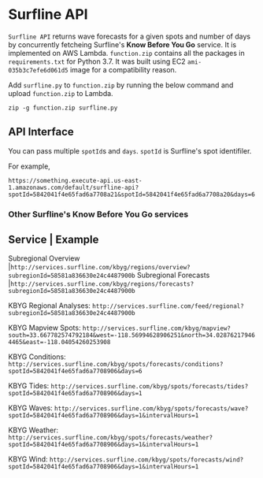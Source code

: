 # Surfline API

`Surfline API` returns wave forecasts for a given spots and number of days by concurrently fetcheing Surfline's **Know Before You Go** service. It is implemented on AWS Lambda. `function.zip` contains all the packages in `requirements.txt` for Python 3.7. It was built using EC2 `ami-035b3c7efe6d061d5` image for a compatibility reason.

Add `surfline.py` to `function.zip` by running the below command and upload `function.zip` to Lambda.
```
zip -g function.zip surfline.py
```

## API Interface
You can pass multiple `spotId`s and `days`. `spotId` is Surfline's spot identifiler.

For example,

`https://something.execute-api.us-east-1.amazonaws.com/default/surfline-api?spotId=5842041f4e65fad6a7708a21&spotId=5842041f4e65fad6a7708a20&days=6`

### Other Surfline's Know Before You Go services

Service                   | Example
-----------------------------------------------------------------
Subregional Overview      |`http://services.surfline.com/kbyg/regions/overview?subregionId=58581a836630e24c4487900b`
Subregional Forecasts     |`http://services.surfline.com/kbyg/regions/forecasts?subregionId=58581a836630e24c4487900b`

KBYG Regional Analyses:
`http://services.surfline.com/feed/regional?subregionId=58581a836630e24c4487900b`

KBYG Mapview Spots:
`http://services.surfline.com/kbyg/mapview?south=33.667782574792184&west=-118.56994628906251&north=34.028762179464465&east=-118.04054260253908`

KBYG Conditions:
`http://services.surfline.com/kbyg/spots/forecasts/conditions?spotId=5842041f4e65fad6a7708906&days=6`

KBYG Tides:
`http://services.surfline.com/kbyg/spots/forecasts/tides?spotId=5842041f4e65fad6a7708906&days=1`

KBYG Waves:
`http://services.surfline.com/kbyg/spots/forecasts/wave?spotId=5842041f4e65fad6a7708906&days=1&intervalHours=1`

KBYG Weather:
`http://services.surfline.com/kbyg/spots/forecasts/weather?spotId=5842041f4e65fad6a7708906&days=1&intervalHours=1`

KBYG Wind:
`http://services.surfline.com/kbyg/spots/forecasts/wind?spotId=5842041f4e65fad6a7708906&days=1&intervalHours=1`
